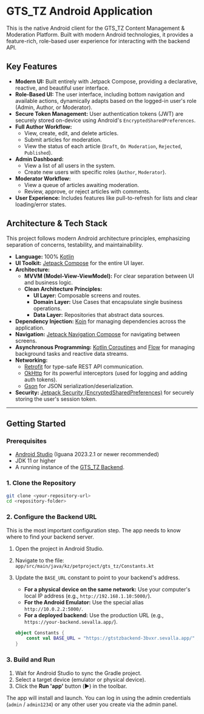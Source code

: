 # GTS_TZ Android Application

This is the native Android client for the GTS_TZ Content Management & Moderation Platform. Built with modern Android technologies, it provides a feature-rich, role-based user experience for interacting with the backend API.

## Key Features

-   **Modern UI:** Built entirely with Jetpack Compose, providing a declarative, reactive, and beautiful user interface.
-   **Role-Based UI:** The user interface, including bottom navigation and available actions, dynamically adapts based on the logged-in user's role (Admin, Author, or Moderator).
-   **Secure Token Management:** User authentication tokens (JWT) are securely stored on-device using Android's `EncryptedSharedPreferences`.
-   **Full Author Workflow:**
    -   View, create, edit, and delete articles.
    -   Submit articles for moderation.
    -   View the status of each article (`Draft`, `On Moderation`, `Rejected`, `Published`).
-   **Admin Dashboard:**
    -   View a list of all users in the system.
    -   Create new users with specific roles (`Author`, `Moderator`).
-   **Moderator Workflow:**
    -   View a queue of articles awaiting moderation.
    -   Review, approve, or reject articles with comments.
-   **User Experience:** Includes features like pull-to-refresh for lists and clear loading/error states.

## Architecture & Tech Stack

This project follows modern Android architecture principles, emphasizing separation of concerns, testability, and maintainability.

-   **Language:** 100% [Kotlin](https://kotlinlang.org/)
-   **UI Toolkit:** [Jetpack Compose](https://developer.android.com/jetpack/compose) for the entire UI layer.
-   **Architecture:**
    -   **MVVM (Model-View-ViewModel):** For clear separation between UI and business logic.
    -   **Clean Architecture Principles:**
        -   **UI Layer:** Composable screens and routes.
        -   **Domain Layer:** Use Cases that encapsulate single business operations.
        -   **Data Layer:** Repositories that abstract data sources.
-   **Dependency Injection:** [Koin](https://insert-koin.io/) for managing dependencies across the application.
-   **Navigation:** [Jetpack Navigation Compose](https://developer.android.com/jetpack/compose/navigation) for navigating between screens.
-   **Asynchronous Programming:** [Kotlin Coroutines](https://kotlinlang.org/docs/coroutines-overview.html) and [Flow](https://kotlinlang.org/docs/flow.html) for managing background tasks and reactive data streams.
-   **Networking:**
    -   [Retrofit](https://square.github.io/retrofit/) for type-safe REST API communication.
    -   [OkHttp](https://square.github.io/okhttp/) for its powerful interceptors (used for logging and adding auth tokens).
    -   [Gson](https://github.com/google/gson) for JSON serialization/deserialization.
-   **Security:** [Jetpack Security (EncryptedSharedPreferences)](https://developer.android.com/topic/security/data) for securely storing the user's session token.

---

## Getting Started

### Prerequisites

-   [Android Studio](https://developer.android.com/studio) (Iguana 2023.2.1 or newer recommended)
-   JDK 11 or higher
-   A running instance of the [GTS_TZ Backend](<link-to-your-backend-repo>).

### 1. Clone the Repository

```bash
git clone <your-repository-url>
cd <repository-folder>
```

### 2. Configure the Backend URL

This is the most important configuration step. The app needs to know where to find your backend server.

1.  Open the project in Android Studio.
2.  Navigate to the file: `app/src/main/java/kz/petproject/gts_tz/Constants.kt`
3.  Update the `BASE_URL` constant to point to your backend's address.
    -   **For a physical device on the same network:** Use your computer's local IP address (e.g., `http://192.168.1.10:5000/`).
    -   **For the Android Emulator:** Use the special alias `http://10.0.2.2:5000/`.
    -   **For a deployed backend:** Use the production URL (e.g., `https://your-backend.sevalla.app/`).

    ```kotlin
    object Constants {
        const val BASE_URL = "https://gtstzbackend-3bvxr.sevalla.app/" // Make sure it ends with a slash!
    }
    ```

### 3. Build and Run

1.  Wait for Android Studio to sync the Gradle project.
2.  Select a target device (emulator or physical device).
3.  Click the **Run 'app'** button (▶️) in the toolbar.

The app will install and launch. You can log in using the admin credentials (`admin` / `admin1234`) or any other user you create via the admin panel.
